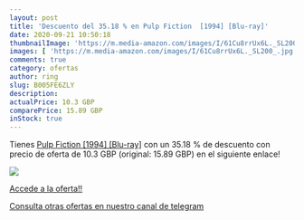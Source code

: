 ```yaml
---
layout: post
title: 'Descuento del 35.18 % en Pulp Fiction  [1994] [Blu-ray]'
date: 2020-09-21 10:50:18
thumbnailImage: 'https://m.media-amazon.com/images/I/61Cu8rrUx6L._SL200_.jpg'
images: [ 'https://m.media-amazon.com/images/I/61Cu8rrUx6L._SL200_.jpg' ]
comments: true
category: ofertas
author: ring
slug: B005FE6ZLY
description:
actualPrice: 10.3 GBP
comparePrice: 15.89 GBP
inStock: true
---
```


Tienes [Pulp Fiction  [1994] [Blu-ray]](https://www.amazon.com/dp/B005FE6ZLY/?tag=redken08-20) con un 35.18 % de descuento con precio de oferta de 10.3 GBP (original: 15.89 GBP) en el siguiente enlace!

[![](https://m.media-amazon.com/images/I/61Cu8rrUx6L._SL200_.jpg)](https://www.amazon.com/dp/B005FE6ZLY/?tag=redken08-20)

[Accede a la oferta!!](https://www.amazon.com/dp/B005FE6ZLY/?tag=redken08-20)

[Consulta otras ofertas en nuestro canal de telegram](https://t.me/s/ofertas25)
